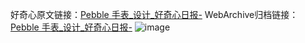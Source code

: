 好奇心原文链接：[Pebble 手表_设计_好奇心日报-](https://www.qdaily.com/articles/5582.html)
WebArchive归档链接：[Pebble 手表_设计_好奇心日报-](http://web.archive.org/web/20190623165037/https://www.qdaily.com/articles/5582.html)
![image](http://ww3.sinaimg.cn/large/007d5XDply1g3w8ropifoj30u034bk2j)